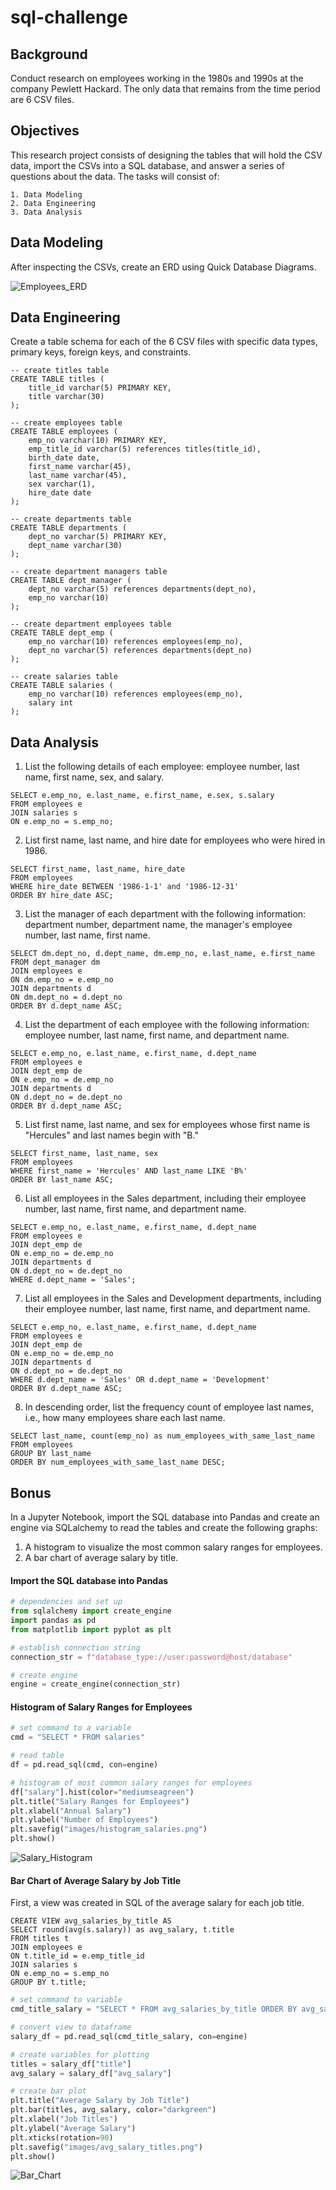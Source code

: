 # sql-challenge
## Background
Conduct research on employees working in the 1980s and 1990s at the company Pewlett Hackard. The only data that remains from the time period are 6 CSV files. 

## Objectives
This research project consists of designing the tables that will hold the CSV data, import the CSVs into a SQL database, and answer a series of questions about the data. The tasks will consist of:

    1. Data Modeling
    2. Data Engineering
    3. Data Analysis

## Data Modeling
After inspecting the CSVs, create an ERD using Quick Database Diagrams.

![Employees_ERD](EmployeeSQL/employees_erd.png)

## Data Engineering
Create a table schema for each of the 6 CSV files with specific data types, primary keys, foreign keys, and constraints.

```pgsql
-- create titles table
CREATE TABLE titles (
	title_id varchar(5) PRIMARY KEY,
	title varchar(30)
);

-- create employees table
CREATE TABLE employees (
	emp_no varchar(10) PRIMARY KEY,
	emp_title_id varchar(5) references titles(title_id),
	birth_date date,
	first_name varchar(45),
	last_name varchar(45),
	sex varchar(1),
	hire_date date
);

-- create departments table
CREATE TABLE departments (
	dept_no varchar(5) PRIMARY KEY,
	dept_name varchar(30)
);

-- create department managers table
CREATE TABLE dept_manager (
	dept_no varchar(5) references departments(dept_no),
	emp_no varchar(10)
);

-- create department employees table
CREATE TABLE dept_emp (
	emp_no varchar(10) references employees(emp_no),
	dept_no varchar(5) references departments(dept_no)
);

-- create salaries table
CREATE TABLE salaries (
	emp_no varchar(10) references employees(emp_no),
	salary int
);
```

## Data Analysis
1. List the following details of each employee: employee number, last name, first name, sex, and salary.
```pgsql
SELECT e.emp_no, e.last_name, e.first_name, e.sex, s.salary
FROM employees e
JOIN salaries s
ON e.emp_no = s.emp_no;
```
2. List first name, last name, and hire date for employees who were hired in 1986.
```pgsql
SELECT first_name, last_name, hire_date 
FROM employees
WHERE hire_date BETWEEN '1986-1-1' and '1986-12-31'
ORDER BY hire_date ASC;
```
3. List the manager of each department with the following information: department number, department name, the manager's employee number, last name, first name.
```pgsql
SELECT dm.dept_no, d.dept_name, dm.emp_no, e.last_name, e.first_name 
FROM dept_manager dm
JOIN employees e
ON dm.emp_no = e.emp_no
JOIN departments d
ON dm.dept_no = d.dept_no
ORDER BY d.dept_name ASC;
```
4. List the department of each employee with the following information: employee number, last name, first name, and department name.
```pgsql
SELECT e.emp_no, e.last_name, e.first_name, d.dept_name
FROM employees e
JOIN dept_emp de 
ON e.emp_no = de.emp_no
JOIN departments d
ON d.dept_no = de.dept_no
ORDER BY d.dept_name ASC;
```
5. List first name, last name, and sex for employees whose first name is "Hercules" and last names begin with "B."
```pgsql
SELECT first_name, last_name, sex
FROM employees 
WHERE first_name = 'Hercules' AND last_name LIKE 'B%'
ORDER BY last_name ASC;
```
6. List all employees in the Sales department, including their employee number, last name, first name, and department name.
```pgsql
SELECT e.emp_no, e.last_name, e.first_name, d.dept_name
FROM employees e
JOIN dept_emp de 
ON e.emp_no = de.emp_no
JOIN departments d
ON d.dept_no = de.dept_no
WHERE d.dept_name = 'Sales';
```
7. List all employees in the Sales and Development departments, including their employee number, last name, first name, and department name.
```pgsql
SELECT e.emp_no, e.last_name, e.first_name, d.dept_name
FROM employees e
JOIN dept_emp de 
ON e.emp_no = de.emp_no
JOIN departments d
ON d.dept_no = de.dept_no
WHERE d.dept_name = 'Sales' OR d.dept_name = 'Development'
ORDER BY d.dept_name ASC;
```
8. In descending order, list the frequency count of employee last names, i.e., how many employees share each last name.
```pgsql
SELECT last_name, count(emp_no) as num_employees_with_same_last_name
FROM employees
GROUP BY last_name
ORDER BY num_employees_with_same_last_name DESC;
```

## Bonus
In a Jupyter Notebook, import the SQL database into Pandas and create an engine via SQLalchemy to read the tables and create the following graphs:
1. A histogram to visualize the most common salary ranges for employees.
2. A bar chart of average salary by title.

#### Import the SQL database into Pandas
```python
# dependencies and set up
from sqlalchemy import create_engine
import pandas as pd
from matplotlib import pyplot as plt

# establish connection string
connection_str = f"database_type://user:password@host/database"

# create engine
engine = create_engine(connection_str)
```
#### Histogram of Salary Ranges for Employees
```python
# set command to a variable
cmd = "SELECT * FROM salaries"

# read table
df = pd.read_sql(cmd, con=engine)

# histogram of most common salary ranges for employees
df["salary"].hist(color="mediumseagreen")
plt.title("Salary Ranges for Employees")
plt.xlabel("Annual Salary")
plt.ylabel("Number of Employees")
plt.savefig("images/histogram_salaries.png")
plt.show()
```
![Salary_Histogram](EmployeeSQL/images/histogram_salaries.png)

#### Bar Chart of Average Salary by Job Title
First, a view was created in SQL of the average salary for each job title.
```pgsql
CREATE VIEW avg_salaries_by_title AS
SELECT round(avg(s.salary)) as avg_salary, t.title
FROM titles t
JOIN employees e
ON t.title_id = e.emp_title_id
JOIN salaries s
ON e.emp_no = s.emp_no
GROUP BY t.title;
```
```python
# set command to variable
cmd_title_salary = "SELECT * FROM avg_salaries_by_title ORDER BY avg_salary ASC"

# convert view to dataframe
salary_df = pd.read_sql(cmd_title_salary, con=engine)

# create variables for plotting
titles = salary_df["title"]
avg_salary = salary_df["avg_salary"]

# create bar plot
plt.title("Average Salary by Job Title")
plt.bar(titles, avg_salary, color="darkgreen")
plt.xlabel("Job Titles")
plt.ylabel("Average Salary")
plt.xticks(rotation=90)
plt.savefig("images/avg_salary_titles.png")
plt.show()
```
![Bar_Chart](EmployeeSQL/images/avg_salary.png)

